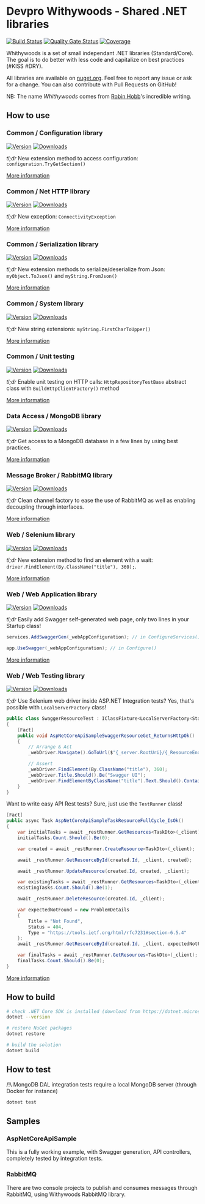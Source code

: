 ﻿# Devpro Withywoods - Shared .NET libraries

[![Build Status](https://dev.azure.com/devprofr/open-source/_apis/build/status/libraries/withywoods-ci?branchName=master)](https://dev.azure.com/devprofr/open-source/_build/latest?definitionId=31&branchName=master)
[![Quality Gate Status](https://sonarcloud.io/api/project_badges/measure?project=withywoods&metric=alert_status)](https://sonarcloud.io/dashboard?id=withywoods)
[![Coverage](https://sonarcloud.io/api/project_badges/measure?project=withywoods&metric=coverage)](https://sonarcloud.io/dashboard?id=withywoods)

Whithywoods is a set of small independant .NET libraries (Standard/Core). The goal is to do better with less code and capitalize on best practices (#KISS #DRY).

All libraries are available on [nuget.org](https://www.nuget.org/). Feel free to report any issue or ask for a change. You can also contribute with Pull Requests on GitHub!

NB: The name _Whithywoods_ comes from [Robin Hobb](https://twitter.com/robinhobb)'s incredible writing.

## How to use

### Common / Configuration library

[![Version](https://img.shields.io/nuget/v/Withywoods.Configuration.svg)](https://www.nuget.org/packages/Withywoods.Configuration/)
[![Downloads](https://img.shields.io/nuget/dt/Withywoods.Configuration.svg)](https://www.nuget.org/packages/Withywoods.Configuration/)

_tl;dr_ New extension method to access configuration: `configuration.TryGetSection()`

[More information](./src/Configuration/README.md)

### Common / Net HTTP library

[![Version](https://img.shields.io/nuget/v/Withywoods.Net.Http.svg)](https://www.nuget.org/packages/Withywoods.Net.Http/)
[![Downloads](https://img.shields.io/nuget/dt/Withywoods.Net.Http.svg)](https://www.nuget.org/packages/Withywoods.Net.Http/)

_tl;dr_ New exception: `ConnectivityException`

[More information](./src/Net.Http/README.md)

### Common / Serialization library

[![Version](https://img.shields.io/nuget/v/Withywoods.Serialization.svg)](https://www.nuget.org/packages/Withywoods.Serialization/)
[![Downloads](https://img.shields.io/nuget/dt/Withywoods.Serialization.svg)](https://www.nuget.org/packages/Withywoods.Serialization/)

_tl;dr_ New extension methods to serialize/deserialize from Json: `myObject.ToJson()` and `myString.FromJson()`

[More information](./src/Serialization/README.md)

### Common / System library

[![Version](https://img.shields.io/nuget/v/Withywoods.System.svg)](https://www.nuget.org/packages/Withywoods.System/)
[![Downloads](https://img.shields.io/nuget/dt/Withywoods.System.svg)](https://www.nuget.org/packages/Withywoods.System/)

_tl;dr_ New string extensions: `myString.FirstCharToUpper()`

[More information](./src/System/README.md)

### Common / Unit testing

[![Version](https://img.shields.io/nuget/v/Withywoods.UnitTesting.svg)](https://www.nuget.org/packages/Withywoods.UnitTesting/)
[![Downloads](https://img.shields.io/nuget/dt/Withywoods.UnitTesting.svg)](https://www.nuget.org/packages/Withywoods.UnitTesting/)

_tl;dr_ Enable unit testing on HTTP calls: `HttpRepositoryTestBase` abstract class with `BuildHttpClientFactory()` method

[More information](./src/UnitTesting/README.md)

### Data Access / MongoDB library

[![Version](https://img.shields.io/nuget/v/Withywoods.Dal.MongoDb.svg)](https://www.nuget.org/packages/Withywoods.Dal.MongoDb/)
[![Downloads](https://img.shields.io/nuget/dt/Withywoods.Dal.MongoDb.svg)](https://www.nuget.org/packages/Withywoods.Dal.MongoDb/)

_tl;dr_ Get access to a MongoDB database in a few lines by using best practices.

[More information](./src/Dal.MongoDb/README.md)

### Message Broker / RabbitMQ library

[![Version](https://img.shields.io/nuget/v/Withywoods.RabbitMq.svg)](https://www.nuget.org/packages/Withywoods.RabbitMq/)
[![Downloads](https://img.shields.io/nuget/dt/Withywoods.RabbitMq.svg)](https://www.nuget.org/packages/Withywoods.RabbitMq/)

_tl;dr_ Clean channel factory to ease the use of RabbitMQ as well as enabling decoupling through interfaces.

[More information](./src/RabbitMq/README.md)

### Web / Selenium library

[![Version](https://img.shields.io/nuget/v/Withywoods.Selenium.svg)](https://www.nuget.org/packages/Withywoods.Selenium/)
[![Downloads](https://img.shields.io/nuget/dt/Withywoods.Selenium.svg)](https://www.nuget.org/packages/Withywoods.Selenium/)

_tl;dr_ New extension method to find an element with a wait: `driver.FindElement(By.ClassName("title"), 360);`.

[More information](./src/Selenium/README.md)

### Web / Web Application library

[![Version](https://img.shields.io/nuget/v/Withywoods.AspNetCore.svg)](https://www.nuget.org/packages/Withywoods.AspNetCore/)
[![Downloads](https://img.shields.io/nuget/dt/Withywoods.AspNetCore.svg)](https://www.nuget.org/packages/Withywoods.AspNetCore/)

_tl;dr_ Easily add Swagger self-generated web page, only two lines in your Startup class!

```csharp
services.AddSwaggerGen(_webAppConfiguration); // in ConfigureServices()

app.UseSwagger(_webAppConfiguration); // in Configure()
```

[More information](./src/AspNetCore/README.md)

### Web / Web Testing library

[![Version](https://img.shields.io/nuget/v/Withywoods.WebTesting.svg)](https://www.nuget.org/packages/Withywoods.WebTesting/)
[![Downloads](https://img.shields.io/nuget/dt/Withywoods.WebTesting.svg)](https://www.nuget.org/packages/Withywoods.WebTesting/)

_tl;dr_ Use Selenium web driver inside ASP.NET Integration tests? Yes, that's possible with `LocalServerFactory` class!

```csharp
public class SwaggerResourceTest : IClassFixture<LocalServerFactory<Startup>>, IDisposable
{
    [Fact]
    public void AspNetCoreApiSampleSwaggerResourceGet_ReturnsHttpOk()
    {
        // Arrange & Act
        _webDriver.Navigate().GoToUrl($"{_server.RootUri}/{_ResourceEndpoint}");

        // Assert
        _webDriver.FindElement(By.ClassName("title"), 360);
        _webDriver.Title.Should().Be("Swagger UI");
        _webDriver.FindElementByClassName("title").Text.Should().Contain("My API");
    }
}
```

Want to write easy API Rest tests? Sure, just use the `TestRunner` class!

```csharp
[Fact]
public async Task AspNetCoreApiSampleTaskResourceFullCycle_IsOk()
{
    var initialTasks = await _restRunner.GetResources<TaskDto>(_client);
    initialTasks.Count.Should().Be(0);

    var created = await _restRunner.CreateResource<TaskDto>(_client);

    await _restRunner.GetResourceById(created.Id, _client, created);

    await _restRunner.UpdateResource(created.Id, created, _client);

    var existingTasks = await _restRunner.GetResources<TaskDto>(_client);
    existingTasks.Count.Should().Be(1);

    await _restRunner.DeleteResource(created.Id, _client);

    var expectedNotFound = new ProblemDetails
    {
        Title = "Not Found",
        Status = 404,
        Type = "https://tools.ietf.org/html/rfc7231#section-6.5.4"
    };
    await _restRunner.GetResourceById(created.Id, _client, expectedNotFound, HttpStatusCode.NotFound, config => config.Excluding(x => x.Extensions));

    var finalTasks = await _restRunner.GetResources<TaskDto>(_client);
    finalTasks.Count.Should().Be(0);
}
```

[More information](./src/WebTesting/README.md)

## How to build

```bash
# check .NET Core SDK is installed (download from https://dotnet.microsoft.com/download)
dotnet --version

# restore NuGet packages
dotnet restore

# build the solution
dotnet build
```

## How to test

/!\ MongoDB DAL integration tests require a local MongoDB server (through Docker for instance)

```bash
dotnet test
```

## Samples

### AspNetCoreApiSample

This is a fully working example, with Swagger generation, API controllers, completely tested by integration tests.

### RabbitMQ

There are two console projects to publish and consumes messages through RabbitMQ, using Withywoods RabbitMQ library.
